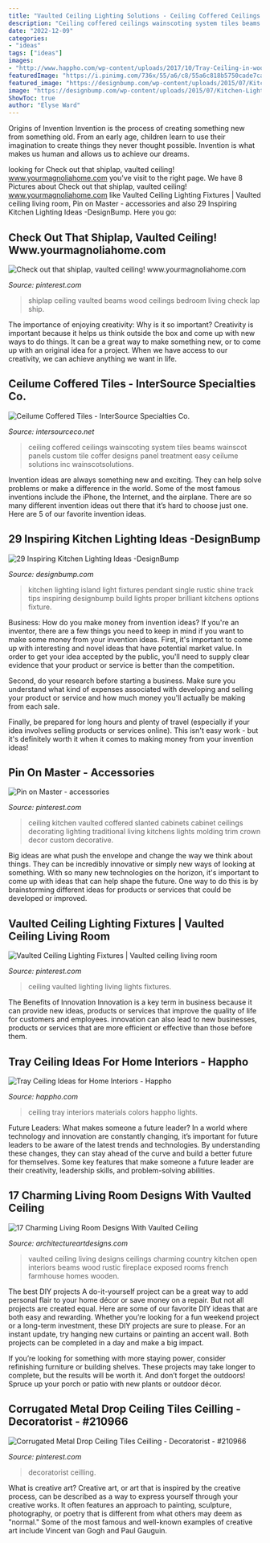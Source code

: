 ```yaml
---
title: "Vaulted Ceiling Lighting Solutions - Ceiling Coffered Ceilings Wainscoting System Tiles Beams Wainscot Panels Custom Tile Coffer Designs Panel Treatment Easy Ceilume Solutions Inc Wainscotsolutions"
description: "Ceiling coffered ceilings wainscoting system tiles beams wainscot panels custom tile coffer designs panel treatment easy ceilume solutions inc wainscotsolutions"
date: "2022-12-09"
categories:
- "ideas"
tags: ["ideas"]
images:
- "http://www.happho.com/wp-content/uploads/2017/10/Tray-Ceiling-in-wooden-colors-and-candle-lights.jpg"
featuredImage: "https://i.pinimg.com/736x/55/a6/c8/55a6c818b5750cade7cae561bbc9dbff.jpg"
featured_image: "https://designbump.com/wp-content/uploads/2015/07/Kitchen-Lighting-Ideas-Galley.jpg"
image: "https://designbump.com/wp-content/uploads/2015/07/Kitchen-Lighting-Ideas-Galley.jpg"
ShowToc: true
author: "Elyse Ward"
---
```



Origins of Invention
Invention is the process of creating something new from something old. From an early age, children learn to use their imagination to create things they never thought possible. Invention is what makes us human and allows us to achieve our dreams.

	

		
looking for Check out that shiplap, vaulted ceiling! www.yourmagnoliahome.com you've visit to the right page. We have 8 Pictures about Check out that shiplap, vaulted ceiling! www.yourmagnoliahome.com like Vaulted Ceiling Lighting Fixtures | Vaulted ceiling living room, Pin on Master - accessories and also 29 Inspiring Kitchen Lighting Ideas -DesignBump. Here you go:
		
    
## Check Out That Shiplap, Vaulted Ceiling! Www.yourmagnoliahome.com

<img loading=lazy src="https://i.pinimg.com/736x/bf/ba/ce/bfbace5f8bb435b2a68a8a4abbdcc1ee--shiplap-ceiling-vaulted-ship-lap.jpg" onerror="this.onerror=null;this.src='https://tse1.mm.bing.net/th?id=OIP.XsZ232sP42sZznN74jc87AHaE8&amp;pid=15.1';" alt="Check out that shiplap, vaulted ceiling! www.yourmagnoliahome.com">

_Source: pinterest.com_

>shiplap ceiling vaulted beams wood ceilings bedroom living check lap ship. 

	

The importance of enjoying creativity: Why is it so important?
Creativity is important because it helps us think outside the box and come up with new ways to do things. It can be a great way to make something new, or to come up with an original idea for a project. When we have access to our creativity, we can achieve anything we want in life.

    
## Ceilume Coffered Tiles - InterSource Specialties Co.

<img loading=lazy src="https://intersourceco.net/wp-content/uploads/2015/01/Coffered-Ceiling-Tile.jpg" onerror="this.onerror=null;this.src='https://tse2.mm.bing.net/th?id=OIP.GdFwcYCtuhspHQuTvtYqAAHaE8&amp;pid=15.1';" alt="Ceilume Coffered Tiles - InterSource Specialties Co.">

_Source: intersourceco.net_

>ceiling coffered ceilings wainscoting system tiles beams wainscot panels custom tile coffer designs panel treatment easy ceilume solutions inc wainscotsolutions. 

	

Invention ideas are always something new and exciting. They can help solve problems or make a difference in the world. Some of the most famous inventions include the iPhone, the Internet, and the airplane. There are so many different invention ideas out there that it’s hard to choose just one. Here are 5 of our favorite invention ideas.

    
## 29 Inspiring Kitchen Lighting Ideas -DesignBump

<img loading=lazy src="https://designbump.com/wp-content/uploads/2015/07/Kitchen-Lighting-Ideas-Galley.jpg" onerror="this.onerror=null;this.src='https://tse3.mm.bing.net/th?id=OIP.Qwfg1oEvsWThUMMV8i21dgHaE8&amp;pid=15.1';" alt="29 Inspiring Kitchen Lighting Ideas -DesignBump">

_Source: designbump.com_

>kitchen lighting island light fixtures pendant single rustic shine track tips inspiring designbump build lights proper brilliant kitchens options fixture. 

	

Business: How do you make money from invention ideas?
If you're an inventor, there are a few things you need to keep in mind if you want to make some money from your invention ideas. 
First, it's important to come up with interesting and novel ideas that have potential market value. In order to get your idea accepted by the public, you'll need to supply clear evidence that your product or service is better than the competition.

Second, do your research before starting a business. Make sure you understand what kind of expenses associated with developing and selling your product or service and how much money you'll actually be making from each sale.

Finally, be prepared for long hours and plenty of travel (especially if your idea involves selling products or services online). This isn't easy work - but it's definitely worth it when it comes to making money from your invention ideas!

    
## Pin On Master - Accessories

<img loading=lazy src="https://i.pinimg.com/736x/6a/3b/21/6a3b21521dc637c60ff7d13f3e13c74c--vaulted-coffered-ceiling-kitchen-sink-faucets.jpg" onerror="this.onerror=null;this.src='https://tse3.mm.bing.net/th?id=OIP.t0PiNpjyzwT39d7fTOneBwHaLH&amp;pid=15.1';" alt="Pin on Master - accessories">

_Source: pinterest.com_

>ceiling kitchen vaulted coffered slanted cabinets cabinet ceilings decorating lighting traditional living kitchens lights molding trim crown decor custom decorative. 

	

Big ideas are what push the envelope and change the way we think about things. They can be incredibly innovative or simply new ways of looking at something. With so many new technologies on the horizon, it's important to come up with ideas that can help shape the future. One way to do this is by brainstorming different ideas for products or services that could be developed or improved.

    
## Vaulted Ceiling Lighting Fixtures | Vaulted Ceiling Living Room

<img loading=lazy src="https://i.pinimg.com/736x/c0/df/16/c0df168a373b627fb55514ed14f08062.jpg" onerror="this.onerror=null;this.src='https://tse3.mm.bing.net/th?id=OIP.L2qTh9jT6dcS4Ygi9WE9-gHaLM&amp;pid=15.1';" alt="Vaulted Ceiling Lighting Fixtures | Vaulted ceiling living room">

_Source: pinterest.com_

>ceiling vaulted lighting living lights fixtures. 

	

The Benefits of Innovation
Innovation is a key term in business because it can provide new ideas, products or services that improve the quality of life for customers and employees. innovation can also lead to new businesses, products or services that are more efficient or effective than those before them.

    
## Tray Ceiling Ideas For Home Interiors - Happho

<img loading=lazy src="http://www.happho.com/wp-content/uploads/2017/10/Tray-Ceiling-in-wooden-colors-and-candle-lights.jpg" onerror="this.onerror=null;this.src='https://tse4.mm.bing.net/th?id=OIP.uT1Afw9Cb9Rzxq4vCGb7HQHaKf&amp;pid=15.1';" alt="Tray Ceiling Ideas for Home Interiors - Happho">

_Source: happho.com_

>ceiling tray interiors materials colors happho lights. 

	

Future Leaders: What makes someone a future leader?
In a world where technology and innovation are constantly changing, it’s important for future leaders to be aware of the latest trends and technologies. By understanding these changes, they can stay ahead of the curve and build a better future for themselves. Some key features that make someone a future leader are their creativity, leadership skills, and problem-solving abilities.

    
## 17 Charming Living Room Designs With Vaulted Ceiling

<img loading=lazy src="http://www.architectureartdesigns.com/wp-content/uploads/2016/06/11-14.jpg" onerror="this.onerror=null;this.src='https://tse2.mm.bing.net/th?id=OIP.eqZYqpRDv-QpJKgCieCocgHaIv&amp;pid=15.1';" alt="17 Charming Living Room Designs With Vaulted Ceiling">

_Source: architectureartdesigns.com_

>vaulted ceiling living designs ceilings charming country kitchen open interiors beams wood rustic fireplace exposed rooms french farmhouse homes wooden. 

	

The best DIY projects
A do-it-yourself project can be a great way to add personal flair to your home décor or save money on a repair. But not all projects are created equal. Here are some of our favorite DIY ideas that are both easy and rewarding.
Whether you’re looking for a fun weekend project or a long-term investment, these DIY projects are sure to please. For an instant update, try hanging new curtains or painting an accent wall. Both projects can be completed in a day and make a big impact.

If you’re looking for something with more staying power, consider refinishing furniture or building shelves. These projects may take longer to complete, but the results will be worth it. And don’t forget the outdoors! Spruce up your porch or patio with new plants or outdoor décor.

    
## Corrugated Metal Drop Ceiling Tiles Ceilling - Decoratorist - #210966

<img loading=lazy src="https://i.pinimg.com/736x/55/a6/c8/55a6c818b5750cade7cae561bbc9dbff.jpg" onerror="this.onerror=null;this.src='https://tse2.mm.bing.net/th?id=OIP.aaM5kaJfDio5unEn3LS9fgHaJ5&amp;pid=15.1';" alt="Corrugated Metal Drop Ceiling Tiles Ceilling - Decoratorist - #210966">

_Source: pinterest.com_

>decoratorist ceilling. 

	

What is creative art?
Creative art, or art that is inspired by the creative process, can be described as a way to express yourself through your creative works. It often features an approach to painting, sculpture, photography, or poetry that is different from what others may deem as "normal." Some of the most famous and well-known examples of creative art include Vincent van Gogh and Paul Gauguin.

